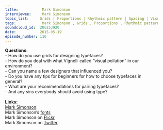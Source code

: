 ```yaml
--- 
title:           Mark Simonson 
interviewee:     Mark Simonson 
topic_list:     Grids | Proportions | Rhythmic pattern | Spacing | Visual pollution | Restaurant menus | Design influences | Taste | Information design | Obvious design | Choosing & pairing typefaces | Contrast | Type sins | Kindle app | Hierarchy
tags:            Mark Simonson , Grids , Proportions , Rhythmic pattern , Spacing , Visual pollution , Restaurant menus , Design influences , Taste , Information design , Obvious design , Choosing  pairing typefaces , Contrast , Type sins , Kindle app , Hierarchy
soundcloud_id:  206253920
date:           2015-05-19
episode_number: 110
---
```


<p class="show_notes_display"><b>Questions:</b><br>- How do you use grids for designing typefaces?<br>- How do you deal with what Vignelli called “visual pollution” in our environment?<br>- Can you name a few designers that influenced you?<br>- Do you have any tips for beginners for how to choose typefaces in general?<br>- What are your recommendations for pairing typefaces?<br>- And any sins everybody should avoid using type?<br><br><b>Links:<br></b><a rel="nofollow" target="_blank" href="http://www.marksimonson.com/">Mark Simonson</a><br>Mark Simonson’s <a rel="nofollow" target="_blank" href="http://www.marksimonson.com/fonts">fonts</a><br>Mark Simonson on <a rel="nofollow" target="_blank" href="https://www.flickr.com/people/62468024@N00/">Flickr</a><br>Mark Simonson on <a rel="nofollow" target="_blank" href="https://twitter.com/marksimonson">Twitter</a><br><br><br></p>
